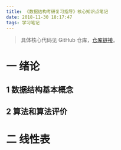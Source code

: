 ```yaml
---
title: 《数据结构考研复习指导》核心知识点笔记
date: 2018-11-30 18:17:47
tags: 学习笔记
---
```

> 具体核心代码见 GitHub 仓库，[仓库链接](https://github.com/Marlous/Data-Structures-For-C-Language)。

# 一 绪论
## 1 数据结构基本概念

## 2 算法和算法评价

# 二 线性表